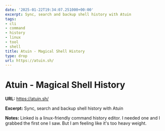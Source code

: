 ```yaml
---
date: '2025-01-22T19:34:07.251000+00:00'
excerpt: Sync, search and backup shell history with Atuin
tags:
- cli
- command
- history
- linux
- tool
- shell
title: Atuin - Magical Shell History
type: drop
url: https://atuin.sh/
---
```


# Atuin - Magical Shell History

**URL:** https://atuin.sh/

**Excerpt:** Sync, search and backup shell history with Atuin

**Notes:**
Linked is a linux-friendly command history editor. I needed one and I grabbed the first one I saw. But I am feeling like it's too heavy weight.
